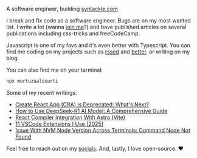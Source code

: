 A software engineer, building [syntackle.com](https://syntackle.com)

I break and fix code as a software engineer. Bugs are on my most wanted list. I write a lot (wanna [join me](https://syntackle.com/write/)?) and have published articles on several publications including css-tricks and freeCodeCamp.

Javascript is one of my favs and it's even better with Typescript. You can find me coding on my projects such as [rssed](https://rssed.netlify.app) and [better](https://github.com/murtuzaalisurti/better), or writing on my blog.

You can also find me on your terminal:

```bash
npx murtuzaalisurti
```

Some of my recent writings:

<!-- BLOG-POST-LIST:START -->
- [Create React App &lpar;CRA&rpar; is Deprecated: What&#39;s Next?](https://syntackle.com/blog/create-react-app-deprecated/)
- [How to Use DeepSeek-R1 AI Model: A Comprehensive Guide](https://syntackle.com/blog/deepseek-ai-model-and-openrouter/)
- [React Compiler Integration With Astro &lpar;Vite&rpar;](https://syntackle.com/blog/integrating-react-compiler-with-astro/)
- [11 VSCode Extensions I Use [2025]](https://syntackle.com/blog/vscode-extensions-2025/)
- [Issue With NVM Node Version Across Terminals: Command Node Not Found](https://syntackle.com/blog/nvm-node-issue-command-not-found/)
<!-- BLOG-POST-LIST:END -->

Feel free to reach out on my [socials](https://murtuzaalisurti.github.io/#socials). And, lastly, I love open-source. ❤️
